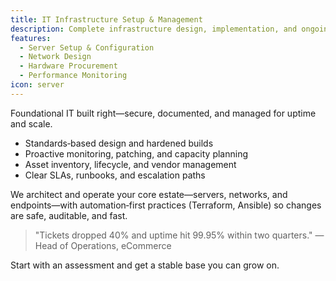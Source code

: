```yaml
---
title: IT Infrastructure Setup & Management
description: Complete infrastructure design, implementation, and ongoing management to ensure optimal performance and reliability.
features:
  - Server Setup & Configuration
  - Network Design
  - Hardware Procurement
  - Performance Monitoring
icon: server
---
```


Foundational IT built right—secure, documented, and managed for uptime and scale.

- Standards‑based design and hardened builds
- Proactive monitoring, patching, and capacity planning
- Asset inventory, lifecycle, and vendor management
- Clear SLAs, runbooks, and escalation paths

We architect and operate your core estate—servers, networks, and endpoints—with automation‑first practices (Terraform, Ansible) so changes are safe, auditable, and fast.

> "Tickets dropped 40% and uptime hit 99.95% within two quarters." — Head of Operations, eCommerce

Start with an assessment and get a stable base you can grow on.
